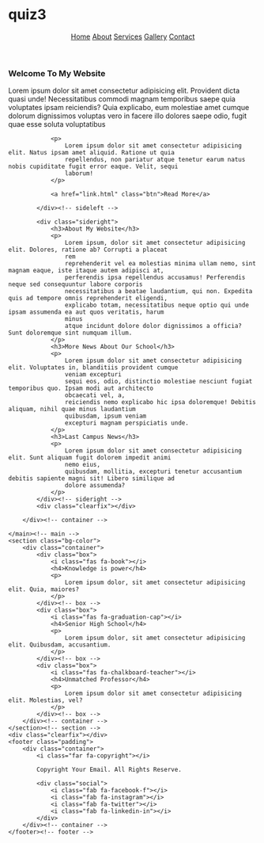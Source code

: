 # quiz3

<!DOCTYPE html>
<html lang="en">

<head>
    <meta charset="UTF-8">
    <meta name="viewport" content="width=device-width, initial-scale=1.0">
    <title>Lesson 4 | CSS &amp; Page Layout</title>
    <link rel="stylesheet" href="node_modules/@fortawesome/fontawesome-free/css/all.css">
    <link rel="stylesheet" href="css/quiz3.css">

</head>

<body>
    <header>
        <div class="container">
            <nav>
                <a href="index.html">Home</a>
                <a href="about.html">About</a>
                <a href="services.html">Services</a>
                <a href="gallery.html">Gallery</a>
                <a href="contact.html">Contact</a>
            </nav><!-- nav -->
        </div>
    </header><!-- header -->
    <!-- banner image -->
    <div class="banner"></div><!-- banner -->
    <main class="padding">
        <div class="container">
            <div class="sideleft">
                <h3>Welcome To My Website</h3>
                <p>
                    Lorem ipsum dolor sit amet consectetur adipisicing elit. Provident dicta quasi unde! Necessitatibus
                    commodi magnam
                    temporibus saepe quia voluptates ipsam reiciendis? Quia explicabo, eum molestiae amet cumque dolorum
                    dignissimos
                    voluptas vero in facere illo dolores saepe odio, fugit quae esse soluta voluptatibus
                </p>

                <p>
                    Lorem ipsum dolor sit amet consectetur adipisicing elit. Natus ipsam amet aliquid. Ratione ut quia
                    repellendus, non pariatur atque tenetur earum natus nobis cupiditate fugit error eaque. Velit, sequi
                    laborum!
                </p>

                <a href="link.html" class="btn">Read More</a>

            </div><!-- sideleft -->

            <div class="sideright">
                <h3>About My Website</h3>
                <p>
                    Lorem ipsum, dolor sit amet consectetur adipisicing elit. Dolores, ratione ab? Corrupti a placeat
                    rem
                    reprehenderit vel ea molestias minima ullam nemo, sint magnam eaque, iste itaque autem adipisci at,
                    perferendis ipsa repellendus accusamus! Perferendis neque sed consequuntur labore corporis
                    necessitatibus a beatae laudantium, qui non. Expedita quis ad tempore omnis reprehenderit eligendi,
                    explicabo totam, necessitatibus neque optio qui unde ipsam assumenda ea aut quos veritatis, harum
                    minus
                    atque incidunt dolore dolor dignissimos a officia? Sunt doloremque sint numquam illum.
                </p>
                <h3>More News About Our School</h3>
                <p>
                    Lorem ipsum dolor sit amet consectetur adipisicing elit. Voluptates in, blanditiis provident cumque
                    veniam excepturi
                    sequi eos, odio, distinctio molestiae nesciunt fugiat temporibus quo. Ipsam modi aut architecto
                    obcaecati vel, a,
                    reiciendis nemo explicabo hic ipsa doloremque! Debitis aliquam, nihil quae minus laudantium
                    quibusdam, ipsum veniam
                    excepturi magnam perspiciatis unde.
                </p>
                <h3>Last Campus News</h3>
                <p>
                    Lorem ipsum dolor sit amet consectetur adipisicing elit. Sunt aliquam fugit dolorem impedit animi
                    nemo eius,
                    quibusdam, mollitia, excepturi tenetur accusantium debitis sapiente magni sit! Libero similique ad
                    dolore assumenda?
                </p>
            </div><!-- sideright -->
            <div class="clearfix"></div>

        </div><!-- container -->

    </main><!-- main -->
    <section class="bg-color">
        <div class="container">
            <div class="box">
                <i class="fas fa-book"></i>
                <h4>Knowledge is power</h4>
                <p>
                    Lorem ipsum dolor, sit amet consectetur adipisicing elit. Quia, maiores?
                </p>
            </div><!-- box -->
            <div class="box">
                <i class="fas fa-graduation-cap"></i>
                <h4>Senior High School</h4>
                <p>
                    Lorem ipsum dolor, sit amet consectetur adipisicing elit. Quibusdam, accusantium.
                </p>
            </div><!-- box -->
            <div class="box">
                <i class="fas fa-chalkboard-teacher"></i>
                <h4>Unmatched Professor</h4>
                <p>
                    Lorem ipsum dolor sit amet consectetur adipisicing elit. Molestias, vel?
                </p>
            </div><!-- box -->
        </div><!-- container -->
    </section><!-- section -->
    <div class="clearfix"></div>
    <footer class="padding">
        <div class="container">
            <i class="far fa-copyright"></i>

            Copyright Your Email. All Rights Reserve.

            <div class="social">
                <i class="fab fa-facebook-f"></i>
                <i class="fab fa-instagram"></i>
                <i class="fab fa-twitter"></i>
                <i class="fab fa-linkedin-in"></i>
            </div>
        </div><!-- container -->
    </footer><!-- footer -->
</body>

</html>
